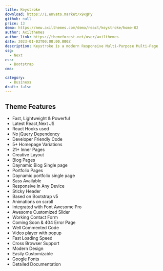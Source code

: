 ```yaml
---
title: Keystroke
download: https://1.envato.market/x9xgPy
github: null
price: 13
demo: https://new.axilthemes.com/demo/react/keystroke/home-02
author: Axilthemes
author_link: https://themeforest.net/user/axilthemes
date: 2023-01-03T00:00:00.000Z
description: Keystroke is a modern Responsive Multi-Purpose Multi-Page React JS template for a startup digital agency and SEO agency that offers design, development, and online marketing services to its client.
ssg:
  - Next
css:
  - Bootstrap
cms:

category:
  - Business
draft: false
---
```

## Theme Features

- Fast, Lightweight & Powerful
- Latest React,Next JS
- React Hooks used
- No jQuery Dependency
- Developer Friendly Code
- 5+ Homepage Variations
- 21+ Inner Pages
- Creative Layout
- Blog Pages
- Daynamic Blog Single page
- Portfolio Pages
- Daynamic portfolio single page
- Sass Available
- Responsive in Any Device
- Sticky Header
- Based on Bootstrap v5
- Animations on scroll
- Integrated with Font Awesome Pro
- Awesome Customized Slider
- Working Contact Form
- Coming Soon & 404 Error Page
- Well Commented Code
- Video player with popup
- Fast Loading Speed
- Cross Browser Support
- Modern Design
- Easily Customizable
- Google Fonts
- Detailed Documentation
